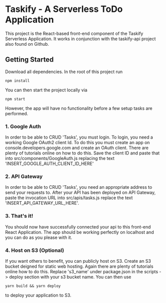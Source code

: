 # Taskify - A Serverless ToDo Application

This project is the React-based front-end component of the Taskify Serverless Application. It works in conjunction with the taskify-api project also found on Github.

## Getting Started
Download all dependencies. In the root of this project run
```
npm install
```

You can then start the project locally via
```
npm start
```

However, the app will have no functionality before a few setup tasks are performed.

### 1. Google Auth
In order to be able to CRUD 'Tasks', you must login. To login, you need a working Google OAuth2 client Id. To do this you must create an app on console.developers.google.com and create an OAuth client. There are plenty of tutorials online on how to do this. Save the client ID and paste that into src/components/GoogleAuth.js replacing the text 'INSERT_GOOGLE_AUTH_CLIENT_ID_HERE'


### 2. API Gateway
In order to be able to CRUD 'Tasks', you need an appropriate address to send your requests to. After your API has been deployed on API Gateway, paste the invocation URL into src/apis/tasks.js replace the text 'INSERT_API_GATEWAY_URL_HERE'.

### 3. That's it!
You should now have successfully connected your api to this front-end React Application. The app should be working perfectly on localhost and you can do as you please with it.

### 4. Host on S3 (Optional)
If you want others to benefit, you can publicly host on S3. Create an S3 bucket deigned for static web hosting. Again there are plenty of tutorials online how to do this. Replace 's3_name' under package.json in the scripts -> deploy section with your s3 bucket name. You can then use
```
yarn build && yarn deploy
```
to deploy your application to S3.

